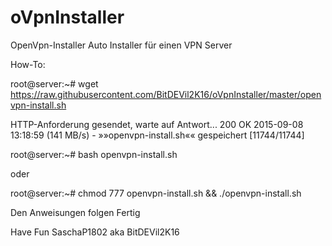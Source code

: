 # oVpnInstaller

OpenVpn-Installer
Auto Installer für einen VPN Server

How-To:

root@server:~# wget https://raw.githubusercontent.com/BitDEVil2K16/oVpnInstaller/master/openvpn-install.sh

HTTP-Anforderung gesendet, warte auf Antwort... 200 OK
2015-09-08 13:18:59 (141 MB/s) - »»openvpn-install.sh«« gespeichert [11744/11744]

root@server:~# bash openvpn-install.sh

oder

root@server:~# chmod 777 openvpn-install.sh && ./openvpn-install.sh

Den Anweisungen folgen Fertig

Have Fun
SaschaP1802 aka BitDEVil2K16
